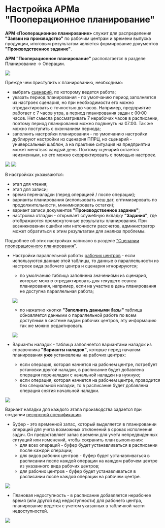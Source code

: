 # Настройка АРМа "Пооперационное планирование"

**АРМ «Пооперационное планирование»** служит для распределения **"Заявки на производство"** по рабочим центрам и времени выпуска продукции, итоговым результатом является формирование документов **"Производственное задание"**.

**АРМ "Пооперационное планирование"** располагается в разделе Планирование -> Операции.

![](Settings.assets/image.png)

Прежде чем приступить к планированию, необходимо:

- выбрать [сценарий](../Handbooks/PPScenario.md), по которому ведется работа;
- указать период планирования - по умолчанию период заполняется из настроек сценария, но при необходимости его можно отредактировать с точностью до часов. Например, предприятие работает с 7 часов утра, а период планирования задан с 00:00 часов. Нет смысла рассматривать 7 нерабочих часов в расписании, поэтому период планирования можно подвинуть на 07:00. Так же можно поступить с окончанием периода;
- заполнить настройки планирования - по умолчанию настройки дублируют настройки из сценария ППРЦ, но сценарий - универсальный шаблон, а на практике ситуация на предприятии может меняться каждый день. Поэтому сценарий остается неизменным, но его можно скорректировать с помощью настроек.

![](Settings.assets/image_.png)
![](Settings.assets/image-1.png)

В настройках указываются:

- этап для чтения;
- этап для записи;
- время переналадки (перед операцией / после операции);
- варианты планирования (использовать кеш дат, оптимизировать по продолжительности, минимизировать остатки);
- вариант записи документов **"Производственное задание"**;
- настройка отладки - открывает служебную вкладку **"Задания"**, где отображаются промежуточные результаты планирования. При возникновении ошибки или неточности рассчетов, администратор может обратиться к этим результатам для анализа проблемы. 

Подробнее об этих настройках написано в разделе ["Сценарии пооперационного планирования"](../Handbooks/PPScenario.md).

- Настройки параллельной работы [рабочих центров](../Handbooks/SettingWorkCenter.md) - если используются данные этой таблицы, то данные о параллельности из настроек вида рабочего центра и сценария игнорируются;
    - по умолчанию таблица заполнена значениями из сценария, которые можно отредактировать для текущего сеанса планирования, например, если на участке в день планирования не доступна параллельная работа;

    ![](Settings.assets/image-2.png)

    - по нажатию кнопки **"Заполнить данными базы"** таблица обновляется данными о параллельной работе по всем доступным в системе видам рабочих центров, эту информацию так же можно редактировать.

    ![](Settings.assets/image-3.png)

- Варианты наладок - таблица заполняется вариантами наладок из справочника **"Варианты наладок"**, которые перед началом планирования **уже** установлены на рабочих центрах:
    - если операция, которая начнется на рабочем центре, потребует установки другой наладки, в расписание будет добавлена операция переналадки с начальной наладки на нужную;
    - если операция, которая начнется на рабочем центре, проводится без специальной наладки, то в расписание будет добавлена операция снятия начальной наладки.

![](Settings.assets/image-4.png)

Вариант наладки для каждого этапа производства задается при создании [ресурсной спецификации](../Handbooks/ResourceSpecification.md).

- Буфер - это временной запас, который выделяется в планировании операций для учета возможных отклонений в сроках исполнения задач. Он предоставляет запас времени для учета непредвиденных ситуаций или изменений, чтобы сохранить план выполнения:
    - для всех операций - буфер будет устанавливаться в расписании после каждой операции;
    - для видов рабочих центров - буфер будет устанавливаться в расписании после каждой операции на каждом рабочем центре из указанного вида рабочих центров;
    - для рабочих центров - буфер будет устанавливаться в расписании после каждой операции на рабочем центре.

![](Settings.assets/image-5.png)

- Плановая недоступность - в расписание добавляется нерабочее время (или другой вид недоступности) для рабочего центра, планирование ведется с учетом указанных в табличной части недоступностей.

![](Settings.assets/image-6.png)
